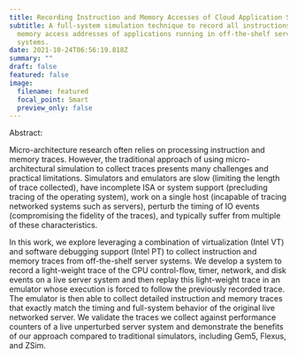 ```yaml
---
title: Recording Instruction and Memory Accesses of Cloud Application Software
subtitle: A full-system simulation technique to record all instructions and
  memory access addresses of applications running in off-the-shelf server
  systems.
date: 2021-10-24T06:56:19.818Z
summary: ""
draft: false
featured: false
image:
  filename: featured
  focal_point: Smart
  preview_only: false
---
```

Abstract: 

Micro-architecture research often relies on processing instruction and memory traces. However, the traditional approach of using micro-architectural simulation to collect traces presents many challenges and practical limitations. Simulators and emulators are slow (limiting the length of trace collected), have incomplete ISA or system support (precluding tracing of the operating system), work on a single host (incapable of tracing networked systems such as servers), perturb the timing of IO events (compromising the fidelity of the traces), and typically suffer from multiple of these characteristics.

In this work, we explore leveraging a combination of virtualization (Intel VT) and software debugging support (Intel PT) to collect instruction and memory traces from off-the-shelf server systems. We develop a system to record a light-weight trace of the CPU control-flow, timer, network, and disk events on a live server system and then replay this light-weight trace in an emulator whose execution is forced to follow the previously recorded trace.  The emulator is then able to collect detailed instruction and memory traces that exactly match the timing and full-system behavior of the original live networked server. We validate the traces we collect against performance counters of a live unperturbed server system and demonstrate the benefits of our approach compared to traditional simulators, including Gem5, Flexus, and ZSim.